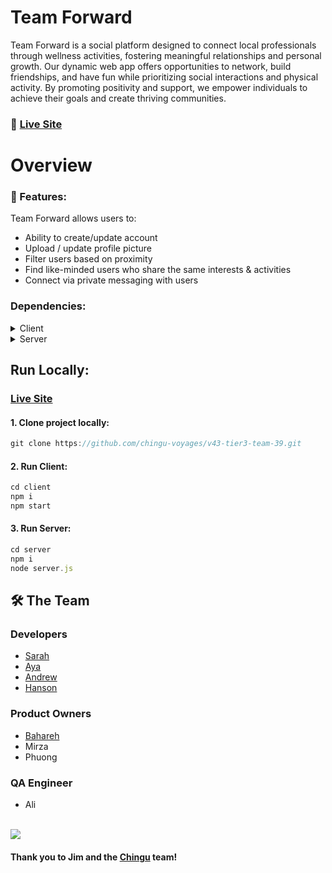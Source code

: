# Team Forward

Team Forward is a social platform designed to connect local professionals through wellness activities, fostering meaningful relationships and personal growth. Our dynamic web app offers opportunities to network, build friendships, and have fun while prioritizing social interactions and physical activity. By promoting positivity and support, we empower individuals to achieve their goals and create thriving communities.

### 🔗 [Live Site](https://zippy-kangaroo-408751.netlify.app/)

# Overview

### :dart: Features:

Team Forward allows users to:
- Ability to create/update account
- Upload / update profile picture
- Filter users based on proximity 
- Find like-minded users who share the same interests & activities
- Connect via private messaging with users


### Dependencies:

<details>
  <summary>Client</summary>
  <ul>
    <li>Javascript</li>
    <li>React.js</li>
    <li>Tailwind.css</li>
    <li>React-router-dom</li>
    <li>Axios</li>
  </ul>
</details>

<details>
  <summary>Server</summary>
  <ul>
    <li>MongoDB</li>
    <li>Express.js</li>
    <li>Node.js</li>
    <li>Mongoose</li>
    <li>Passport.js</li>
    <li>Dotenv</li>
    <li>Cloudinary</li>
    <li>JWT</li>
    <li>Socket.io</li>
  </ul>
</details>



## Run Locally:

 ### [Live Site](https://zippy-kangaroo-408751.netlify.app/)
 
#### 1. Clone project locally:
```javascript
git clone https://github.com/chingu-voyages/v43-tier3-team-39.git
```
#### 2. Run Client:
```javascript
cd client
npm i 
npm start
```
#### 3. Run Server:
```javascript
cd server
npm i 
node server.js
```

<!-- Contributing -->
## 🛠 The Team

### Developers
- [Sarah](https://github.com/smurph7894)
- [Aya](https://github.com/adbshiau) 
- [Andrew](https://github.com/Andrewgl22)
- [Hanson](https://github.com/hansontram)

### Product Owners
- [Bahareh](https://github.com/onetoughcookie226)
- Mirza
- Phuong

### QA Engineer
- Ali

<br/>

<a href="https://github.com/chingu-voyages/v43-tier3-team-39/graphs/contributors">
  <img src="https://contrib.rocks/image?repo=chingu-voyages/v43-tier3-team-39" />
</a>



#### Thank you to Jim and the [Chingu](https://www.chingu.io/) team!



